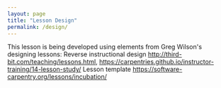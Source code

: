 ```yaml
---
layout: page
title: "Lesson Design"
permalink: /design/
---
```


This lesson is being developed using elements from Greg Wilson's designing lessons:  Reverse instructional design http://third-bit.com/teaching/lessons.html, https://carpentries.github.io/instructor-training/14-lesson-study/
Lesson template https://software-carpentry.org/lessons/incubation/
